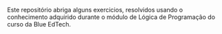 Este repositório abriga alguns exercicios, resolvidos
usando o conhecimento adquirido durante o módulo de Lógica de Programação do
curso da Blue EdTech.
